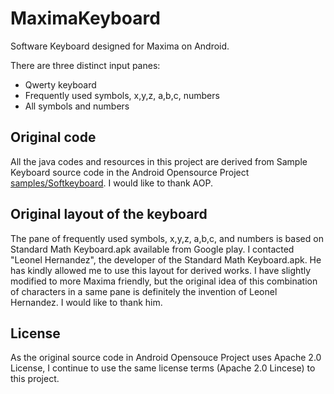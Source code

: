 # MaximaKeyboard

Software Keyboard designed for Maxima on Android.

There are three distinct input panes:
- Qwerty keyboard
- Frequently used symbols, x,y,z, a,b,c, numbers
- All symbols and numbers

## Original code
All the java codes and resources in this project are derived from Sample Keyboard source code in the Android Opensource Project [samples/Softkeyboard](https://android.googlesource.com/platform/development/+/master/samples/SoftKeyboard/). I would like to thank AOP.

## Original layout of the keyboard
The pane of frequently used symbols, x,y,z, a,b,c, and numbers is based on Standard Math Keyboard.apk available from Google play. I contacted "Leonel Hernandez", the developer of the Standard Math Keyboard.apk. He has kindly allowed me to use this layout for derived works. I have slightly modified to more Maxima friendly, but the original idea of this combination of characters in a same pane is definitely the invention of Leonel Hernandez. I would like to thank him.

## License
As the original source code in Android Opensouce Project uses Apache 2.0 License, I continue to use the same license terms (Apache 2.0 Lincese) to this project.
